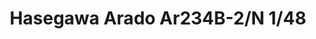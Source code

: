 ---
layout: product
title: "Hasegawa Arado Ar234B-2/N 1/48"
price: "4500" 
desc: "Maketa"
img_path: "/assets/img/90085.jpg"
brand: "N/A"
available: true
special_offer: false
new: false
soon: true
cat: "010000"
subcat: "013100"
subsubcat: "0N/A"
sifra: "90085"
---